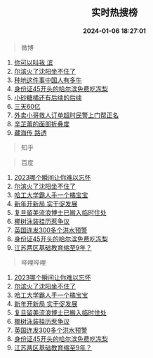 <div align="center"><h2>实时热搜榜</h2><h4>2024-01-06 18:27:01</h4></div>

> 微博  

1. [你可以叫我 滨](https://s.weibo.com/weibo?q=%E4%BD%A0%E5%8F%AF%E4%BB%A5%E5%8F%AB%E6%88%91%20%E6%BB%A8&t=31&band_rank=1&Refer=top)<br />
2. [尔滨火了沈阳坐不住了](https://s.weibo.com/weibo?q=%23%E5%B0%94%E6%BB%A8%E7%81%AB%E4%BA%86%E6%B2%88%E9%98%B3%E5%9D%90%E4%B8%8D%E4%BD%8F%E4%BA%86%23&t=31&band_rank=2&Refer=top)<br />
3. [种地这件事中国人有多牛](https://s.weibo.com/weibo?q=%23%E7%A7%8D%E5%9C%B0%E8%BF%99%E4%BB%B6%E4%BA%8B%E4%B8%AD%E5%9B%BD%E4%BA%BA%E6%9C%89%E5%A4%9A%E7%89%9B%23&t=31&band_rank=3&Refer=top)<br />
4. [身份证45开头的哈尔滨免费吃冻梨](https://s.weibo.com/weibo?q=%23%E8%BA%AB%E4%BB%BD%E8%AF%8145%E5%BC%80%E5%A4%B4%E7%9A%84%E5%93%88%E5%B0%94%E6%BB%A8%E5%85%8D%E8%B4%B9%E5%90%83%E5%86%BB%E6%A2%A8%23&t=31&band_rank=4&Refer=top)<br />
5. [小砂糖橘还有后续的后续](https://s.weibo.com/weibo?q=%23%E5%B0%8F%E7%A0%82%E7%B3%96%E6%A9%98%E8%BF%98%E6%9C%89%E5%90%8E%E7%BB%AD%E7%9A%84%E5%90%8E%E7%BB%AD%23&t=31&band_rank=5&Refer=top)<br />
6. [三天60亿](https://s.weibo.com/weibo?q=%E4%B8%89%E5%A4%A960%E4%BA%BF&t=31&band_rank=6&Refer=top)<br />
7. [外卖小哥救人订单超时民警上门帮正名](https://s.weibo.com/weibo?q=%23%E5%A4%96%E5%8D%96%E5%B0%8F%E5%93%A5%E6%95%91%E4%BA%BA%E8%AE%A2%E5%8D%95%E8%B6%85%E6%97%B6%E6%B0%91%E8%AD%A6%E4%B8%8A%E9%97%A8%E5%B8%AE%E6%AD%A3%E5%90%8D%23&t=31&band_rank=7&Refer=top)<br />
8. [辛芷蕾的面部折叠度](https://s.weibo.com/weibo?q=%23%E8%BE%9B%E8%8A%B7%E8%95%BE%E7%9A%84%E9%9D%A2%E9%83%A8%E6%8A%98%E5%8F%A0%E5%BA%A6%23&t=31&band_rank=8&Refer=top)<br />
9. [藏海传 路透](https://s.weibo.com/weibo?q=%E8%97%8F%E6%B5%B7%E4%BC%A0%20%E8%B7%AF%E9%80%8F&t=31&band_rank=9&Refer=top)<br />

> 知乎  


> 百度  

1. [2023哪个瞬间让你难以忘怀](https://www.baidu.com/s?wd=2023%E5%93%AA%E4%B8%AA%E7%9E%AC%E9%97%B4%E8%AE%A9%E4%BD%A0%E9%9A%BE%E4%BB%A5%E5%BF%98%E6%80%80&sa=fyb_news&rsv_dl=fyb_news)<br />
2. [尔滨火了沈阳坐不住了](https://www.baidu.com/s?wd=%E5%B0%94%E6%BB%A8%E7%81%AB%E4%BA%86%E6%B2%88%E9%98%B3%E5%9D%90%E4%B8%8D%E4%BD%8F%E4%BA%86&sa=fyb_news&rsv_dl=fyb_news)<br />
3. [哈工大学霸人手一个橘宝宝](https://www.baidu.com/s?wd=%E5%93%88%E5%B7%A5%E5%A4%A7%E5%AD%A6%E9%9C%B8%E4%BA%BA%E6%89%8B%E4%B8%80%E4%B8%AA%E6%A9%98%E5%AE%9D%E5%AE%9D&sa=fyb_news&rsv_dl=fyb_news)<br />
4. [新年开新局 实干促发展](https://www.baidu.com/s?wd=%E6%96%B0%E5%B9%B4%E5%BC%80%E6%96%B0%E5%B1%80+%E5%AE%9E%E5%B9%B2%E4%BF%83%E5%8F%91%E5%B1%95&sa=fyb_news&rsv_dl=fyb_news)<br />
5. [复旦留美流浪博士已搬入临时住处](https://www.baidu.com/s?wd=%E5%A4%8D%E6%97%A6%E7%95%99%E7%BE%8E%E6%B5%81%E6%B5%AA%E5%8D%9A%E5%A3%AB%E5%B7%B2%E6%90%AC%E5%85%A5%E4%B8%B4%E6%97%B6%E4%BD%8F%E5%A4%84&sa=fyb_news&rsv_dl=fyb_news)<br />
6. [椰树泳装挂历惹争议](https://www.baidu.com/s?wd=%E6%A4%B0%E6%A0%91%E6%B3%B3%E8%A3%85%E6%8C%82%E5%8E%86%E6%83%B9%E4%BA%89%E8%AE%AE&sa=fyb_news&rsv_dl=fyb_news)<br />
7. [英国连发300多个洪水预警](https://www.baidu.com/s?wd=%E8%8B%B1%E5%9B%BD%E8%BF%9E%E5%8F%91300%E5%A4%9A%E4%B8%AA%E6%B4%AA%E6%B0%B4%E9%A2%84%E8%AD%A6&sa=fyb_news&rsv_dl=fyb_news)<br />
8. [身份证45开头的哈尔滨免费吃冻梨](https://www.baidu.com/s?wd=%E8%BA%AB%E4%BB%BD%E8%AF%8145%E5%BC%80%E5%A4%B4%E7%9A%84%E5%93%88%E5%B0%94%E6%BB%A8%E5%85%8D%E8%B4%B9%E5%90%83%E5%86%BB%E6%A2%A8&sa=fyb_news&rsv_dl=fyb_news)<br />
9. [江苏两区基础教育缩至9年？](https://www.baidu.com/s?wd=%E6%B1%9F%E8%8B%8F%E4%B8%A4%E5%8C%BA%E5%9F%BA%E7%A1%80%E6%95%99%E8%82%B2%E7%BC%A9%E8%87%B39%E5%B9%B4%EF%BC%9F&sa=fyb_news&rsv_dl=fyb_news)<br />

> 哔哩哔哩  

1. [2023哪个瞬间让你难以忘怀](https://www.baidu.com/s?wd=2023%E5%93%AA%E4%B8%AA%E7%9E%AC%E9%97%B4%E8%AE%A9%E4%BD%A0%E9%9A%BE%E4%BB%A5%E5%BF%98%E6%80%80&sa=fyb_news&rsv_dl=fyb_news)<br />
2. [尔滨火了沈阳坐不住了](https://www.baidu.com/s?wd=%E5%B0%94%E6%BB%A8%E7%81%AB%E4%BA%86%E6%B2%88%E9%98%B3%E5%9D%90%E4%B8%8D%E4%BD%8F%E4%BA%86&sa=fyb_news&rsv_dl=fyb_news)<br />
3. [哈工大学霸人手一个橘宝宝](https://www.baidu.com/s?wd=%E5%93%88%E5%B7%A5%E5%A4%A7%E5%AD%A6%E9%9C%B8%E4%BA%BA%E6%89%8B%E4%B8%80%E4%B8%AA%E6%A9%98%E5%AE%9D%E5%AE%9D&sa=fyb_news&rsv_dl=fyb_news)<br />
4. [新年开新局 实干促发展](https://www.baidu.com/s?wd=%E6%96%B0%E5%B9%B4%E5%BC%80%E6%96%B0%E5%B1%80+%E5%AE%9E%E5%B9%B2%E4%BF%83%E5%8F%91%E5%B1%95&sa=fyb_news&rsv_dl=fyb_news)<br />
5. [复旦留美流浪博士已搬入临时住处](https://www.baidu.com/s?wd=%E5%A4%8D%E6%97%A6%E7%95%99%E7%BE%8E%E6%B5%81%E6%B5%AA%E5%8D%9A%E5%A3%AB%E5%B7%B2%E6%90%AC%E5%85%A5%E4%B8%B4%E6%97%B6%E4%BD%8F%E5%A4%84&sa=fyb_news&rsv_dl=fyb_news)<br />
6. [椰树泳装挂历惹争议](https://www.baidu.com/s?wd=%E6%A4%B0%E6%A0%91%E6%B3%B3%E8%A3%85%E6%8C%82%E5%8E%86%E6%83%B9%E4%BA%89%E8%AE%AE&sa=fyb_news&rsv_dl=fyb_news)<br />
7. [英国连发300多个洪水预警](https://www.baidu.com/s?wd=%E8%8B%B1%E5%9B%BD%E8%BF%9E%E5%8F%91300%E5%A4%9A%E4%B8%AA%E6%B4%AA%E6%B0%B4%E9%A2%84%E8%AD%A6&sa=fyb_news&rsv_dl=fyb_news)<br />
8. [身份证45开头的哈尔滨免费吃冻梨](https://www.baidu.com/s?wd=%E8%BA%AB%E4%BB%BD%E8%AF%8145%E5%BC%80%E5%A4%B4%E7%9A%84%E5%93%88%E5%B0%94%E6%BB%A8%E5%85%8D%E8%B4%B9%E5%90%83%E5%86%BB%E6%A2%A8&sa=fyb_news&rsv_dl=fyb_news)<br />
9. [江苏两区基础教育缩至9年？](https://www.baidu.com/s?wd=%E6%B1%9F%E8%8B%8F%E4%B8%A4%E5%8C%BA%E5%9F%BA%E7%A1%80%E6%95%99%E8%82%B2%E7%BC%A9%E8%87%B39%E5%B9%B4%EF%BC%9F&sa=fyb_news&rsv_dl=fyb_news)<br />
